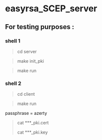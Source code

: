 # easyrsa_SCEP_server

## For testing purposes :

### shell 1

> cd server

> make init_pki

> make run

### shell 2

> cd client

> make run

passphrase = azerty

> cat ***_pki.cert
> 
> cat ***_pki.key


